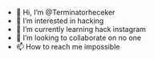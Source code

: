 - 👋 Hi, I’m @Terminatorheceker
- 👀 I’m interested in hacking 
- 🌱 I’m currently learning hack instagram 
- 💞️ I’m looking to collaborate on no one 
- 📫 How to reach me impossible


<!---
Terminatorheceker/Terminatorheceker is a ✨ special ✨ repository because its `README.md` (this file) appears on your GitHub profile.
You can click the Preview link to take a look at your changes.
--->
